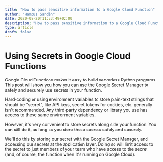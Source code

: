 ```yaml
---
title: "How to pass sensitive information to a Google Cloud Function"
author: "Hampus Sandén"
date: 2020-08-20T11:53:49+02:00
description: "How to pass sensitive information to a Google Cloud Function"
type: article
draft: false
---
```

# Using Secrets in Google Cloud Functions

Google Cloud Functions makes it easy to build serverless Python programs. This post will show you how you can use the Google Secret Manager to safely and securely use secrets in your function.

Hard-coding or using environment variables to store plain-text strings that should be "secret", like API keys, secret tokens for cookies, etc. generally isn't recommended. Any third-party dependency or library you use has access to these same environment variables.

However, it's very convenient to store secrets along side your function. You can still do it, as long as you store these secrets safely and securely.

We'll do this by storing our secret with the Google Secret Manager, and accessing our secrets at the application layer. Doing so will limit access to the secret to just members of your team who have access to the secret (and, of course, the function when it's running on Google Cloud).


```python

```

